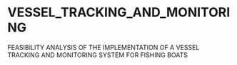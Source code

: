 # VESSEL_TRACKING_AND_MONITORING
FEASIBILITY ANALYSIS OF THE IMPLEMENTATION OF A VESSEL TRACKING AND MONITORING SYSTEM FOR FISHING BOATS
